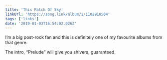 ```yaml
---
title: 'This Patch Of Sky'
linkUrl: 'https://song.link/album/i/1102918504'
tags: ['links'] 
date: '2019-01-03T16:54:02.026Z'
---
```

I’m a big post-rock fan and this is definitely one of my favourite albums from that genre.

The intro, “Prelude” will give you shivers, guaranteed. 